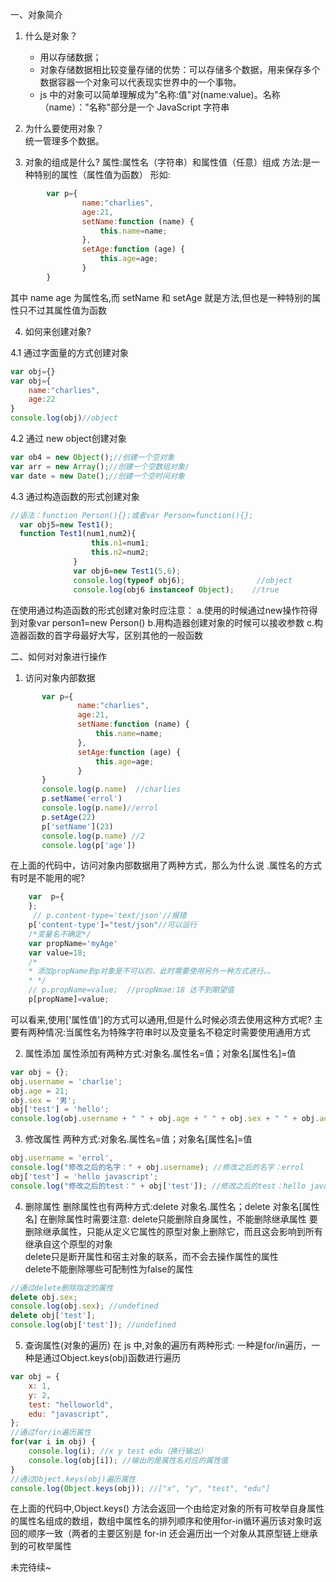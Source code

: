 一、对象简介

1. 什么是对象？  
   - 用以存储数据；  
   - 对象存储数据相比较变量存储的优势：可以存储多个数据，用来保存多个数据容器一个对象可以代表现实世界中的一个事物。
   - js 中的对象可以简单理解成为"名称:值"对(name:value)。名称（name）："名称"部分是一个 JavaScript 字符串
   
2. 为什么要使用对象？  
    统一管理多个数据。
   
3. 对象的组成是什么?
   属性:属性名（字符串）和属性值（任意）组成
   方法:是一种特别的属性（属性值为函数）
   形如:
```javascript
        var p={
                name:"charlies",
                age:21,
                setName:function (name) {
                    this.name=name;
                },
                setAge:function (age) {
                    this.age=age;
                }
        }
```
其中 name age 为属性名,而 setName 和 setAge 就是方法,但也是一种特别的属性只不过其属性值为函数

4. 如何来创建对象?

4.1 通过字面量的方式创建对象
```javascript
var obj={}
var obj={
    name:"charlies",
    age:22
}
console.log(obj)//object
```

4.2 通过 new object创建对象
```javascript
var ob4 = new Object();//创建一个空对象
var arr = new Array();//创建一个空数组对象/
var date = new Date();//创建一个空时间对象   
```

4.3 通过构造函数的形式创建对象
```javascript
//语法：function Person(){};或者var Person=function(){};
  var obj5=new Test1();
  function Test1(num1,num2){
                  this.n1=num1;
                  this.n2=num2;
              }
              var obj6=new Test1(5,6);
              console.log(typeof obj6);                //object
              console.log(obj6 instanceof Object);    //true
```
在使用通过构造函数的形式创建对象时应注意：
   a.使用的时候通过new操作符得到对象var person1=new Person()
   b.用构造器创建对象的时候可以接收参数
   c.构造器函数的首字母最好大写，区别其他的一般函数
   
二、如何对对象进行操作

1. 访问对象内部数据
 ```javascript
        var p={
                name:"charlies",
                age:21,
                setName:function (name) {
                    this.name=name;
                },
                setAge:function (age) {
                    this.age=age;
                }
        }
        console.log(p.name)  //charlies
        p.setName('errol') 
        console.log(p.name)//errol
        p.setAge(22)
        p['setName'](23)
        console.log(p.name) //2
        console.log(p['age'])
 ```
  在上面的代码中，访问对象内部数据用了两种方式，那么为什么说 .属性名的方式有时是不能用的呢?
```javascript
    var  p={
    };
     // p.content-type='text/json'//报错
    p['content-type']="test/json"//可以运行
    /*变量名不确定*/
    var propName='myAge'
    var value=18;
    /*
    * 添加propName到p对象是不可以的，此时需要使用另外一种方式进行。。
    * */
    // p.propName=value;  //propNmae:18 达不到期望值
    p[propName]=value;
```
  可以看来,使用['属性值']的方式可以通用,但是什么时候必须去使用这种方式呢?
  主要有两种情况:当属性名为特殊字符串时以及变量名不稳定时需要使用通用方式
  
2. 属性添加
属性添加有两种方式:对象名.属性名=值；对象名[属性名]=值
```javascript
var obj = {};
obj.username = 'charlie';
obj.age = 21;
obj.sex = '男';
obj['test'] = 'hello';
console.log(obj.username + " " + obj.age + " " + obj.sex + " " + obj.addr + " " + obj['test']); //charlie  21 男 hello world
```
3. 修改属性
两种方式:对象名.属性名=值；对象名[属性名]=值
```javascript
obj.username = 'errol',
console.log("修改之后的名字：" + obj.username); //修改之后的名字：errol
obj['test'] = 'hello javascript';
console.log("修改之后的test：" + obj['test']); //修改之后的test：hello javascript
```

4. 删除属性
删除属性也有两种方式:delete 对象名.属性名；delete 对象名[属性名] 在删除属性时需要注意:
        delete只能删除自身属性，不能删除继承属性 
        要删除继承属性，只能从定义它属性的原型对象上删除它，而且这会影响到所有继承自这个原型的对象   
        delete只是断开属性和宿主对象的联系，而不会去操作属性的属性    
        delete不能删除哪些可配制性为false的属性   
```javascript
//通过delete删除指定的属性
delete obj.sex;
console.log(obj.sex); //undefined
delete obj['test'];
console.log(obj['test']); //undefined
```

5. 查询属性(对象的遍历)
在 js 中,对象的遍历有两种形式:
一种是for/in遍历，一种是通过Object.keys(obj)函数进行遍历
```javascript
var obj = {
    x: 1,
    y: 2,
    test: "helloworld",
    edu: "javascript",
};
//通过for/in遍历属性
for(var i in obj) {
    console.log(i); //x y test edu（换行输出）
    console.log(obj[i]); //输出的是属性名对应的属性值
}
//通过Object.keys(obj)遍历属性
console.log(Object.keys(obj)); //["x", "y", "test", "edu"]
```
                  
在上面的代码中,Object.keys() 方法会返回一个由给定对象的所有可枚举自身属性的属性名组成的数组，数组中属性名的排列顺序和使用for-in循环遍历该对象时返回的顺序一致（两者的主要区别是 for-in 还会遍历出一个对象从其原型链上继承到的可枚举属性

未完待续~
